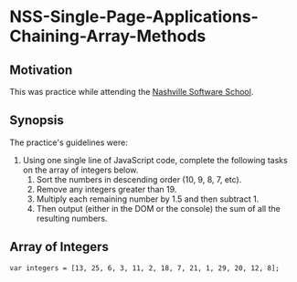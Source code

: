# NSS-Single-Page-Applications-Chaining-Array-Methods

## Motivation
This was practice while attending the [Nashville Software School](http://nashvillesoftwareschool.com/).

## Synopsis
The practice's guidelines were:

1. Using one single line of JavaScript code, complete the following tasks on the array of integers below.
    1. Sort the numbers in descending order (10, 9, 8, 7, etc).
    1. Remove any integers greater than 19.
    1. Multiply each remaining number by 1.5 and then subtract 1.
    1. Then output (either in the DOM or the console) the sum of all the resulting numbers.

## Array of Integers

```
var integers = [13, 25, 6, 3, 11, 2, 18, 7, 21, 1, 29, 20, 12, 8];
  ```
